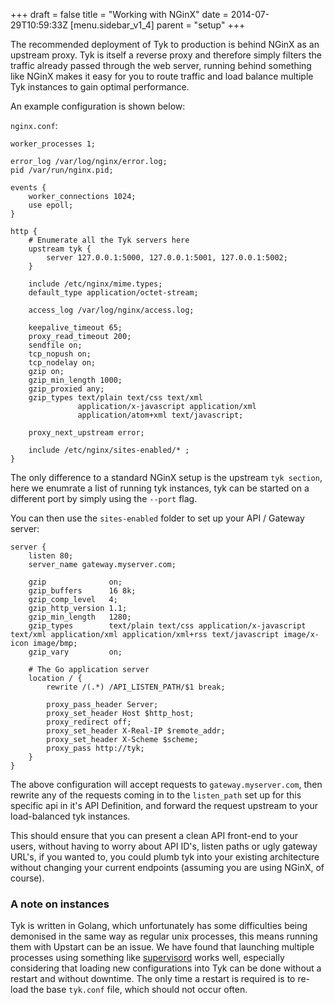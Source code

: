 +++
draft = false
title = "Working with NGinX"
date = 2014-07-29T10:59:33Z
[menu.sidebar_v1_4]
    parent = "setup"
+++

The recommended deployment of Tyk to production is behind NGinX as an upstream proxy. Tyk is itself a reverse proxy and 
therefore simply filters the traffic already passed through the web server, running behind something like NGinX makes it 
easy for you to route traffic and load balance multiple Tyk instances to gain optimal performance.

An example configuration is shown below:

`nginx.conf`:

    worker_processes 1;
    
    error_log /var/log/nginx/error.log;
    pid /var/run/nginx.pid;
    
    events {
        worker_connections 1024;
        use epoll;
    }
    
    http {
        # Enumerate all the Tyk servers here
        upstream tyk {
            server 127.0.0.1:5000, 127.0.0.1:5001, 127.0.0.1:5002;
        }
    
        include /etc/nginx/mime.types;
        default_type application/octet-stream;
    
        access_log /var/log/nginx/access.log;
    
        keepalive_timeout 65;
        proxy_read_timeout 200;
        sendfile on;
        tcp_nopush on;
        tcp_nodelay on;
        gzip on;
        gzip_min_length 1000;
        gzip_proxied any;
        gzip_types text/plain text/css text/xml
                   application/x-javascript application/xml
                   application/atom+xml text/javascript;
    
        proxy_next_upstream error;
    
        include /etc/nginx/sites-enabled/* ;
    }

The only difference to a standard NGinX setup is the upstream `tyk section`, here we enumrate a list of running tyk 
instances, tyk can be started on a different port by simply using the `--port` flag.

You can then use the `sites-enabled` folder to set up your API / Gateway server:

    server {
        listen 80;
        server_name gateway.myserver.com;
    
        gzip              on;
        gzip_buffers      16 8k;
        gzip_comp_level   4;
        gzip_http_version 1.1;
        gzip_min_length   1280;
        gzip_types        text/plain text/css application/x-javascript text/xml application/xml application/xml+rss text/javascript image/x-icon image/bmp;
        gzip_vary         on;
    
        # The Go application server
        location / {
            rewrite /(.*) /API_LISTEN_PATH/$1 break;
    
            proxy_pass_header Server;
            proxy_set_header Host $http_host;
            proxy_redirect off;
            proxy_set_header X-Real-IP $remote_addr;
            proxy_set_header X-Scheme $scheme;
            proxy_pass http://tyk;
        }
    }

The above configuration will accept requests to `gateway.myserver.com`, then rewrite any of the requests coming in to 
the `listen_path` set up for this specific api in it's API Definition, and forward the request upstream to your load-balanced 
tyk instances.

This should ensure that you can present a clean API front-end to your users, without having to worry about API ID's, listen paths or 
ugly gateway URL's, if you wanted to, you could plumb tyk into your existing architecture without changing your current endpoints 
(assuming you are using NGinX, of course).

### A note on instances

Tyk is written in Golang, which unfortunately has some difficulties being demonised in the same way as regular unix processes, this means 
running them with Upstart can be an issue. We have found that launching multiple processes using something like [supervisord](http://supervisord.org/) works well, 
especially considering that loading new configurations into Tyk can be done without a restart and without downtime. The only time a restart 
is required is to re-load the base `tyk.conf` file, which should not occur often.


